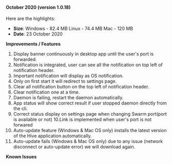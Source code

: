 
#### October 2020 (version 1.0.18)

Here are the highlights:

* **Size**: 
   Windows - 82.4 MB
   Linux - 74.4 MB
   Mac -  120 MB
* **Date**: 23 October 2020

**Improvements / Features**

1. Display banner continuously in desktop app until the user's port is forwarded.
2. Notification is integrated, user can see all the notification on top left of notification header.
3. Important notification will display as OS notification.
4. Only on first start it will redirect to settings page.
5. Clear all notification button on the top left of notification header.
6. Clear notification one at a time.
7. Daemon is failing, restart the daemon automatically.
8. App status will show correct result if user stopped daemon directly from the cli.
9. Correct status display on settings page when changing Swarm port(port is available or not)
10.Link is implemented when user's port is not forwared
11. Auto-update feature (Windows & Mac OS only) installs the latest version of the Hive application automatically. 
12. Auto-update fails (Windows & Mac OS only) due to any issue (network disconnect or auto-update error) we will download again. 

**Known Issues**


